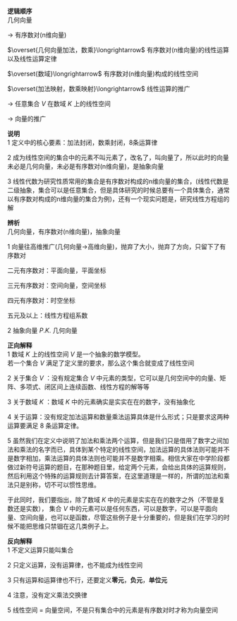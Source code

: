 **逻辑顺序**  
几何向量  
  
$\longrightarrow$ 有序数对(n维向量)  
  
$\overset{几何向量加法，数乘}\longrightarrow$ 有序数对(n维向量)的线性运算以及线性运算定律  
  
$\overset{数域}\longrightarrow$ 有序数对(n维向量)构成的线性空间  
  
$\overset{加法映射，数乘映射}\longrightarrow$ 线性运算的推广  
  
$\longrightarrow$ 任意集合 $V$ 在数域 $K$ 上的线性空间  
  
$\longrightarrow$ 向量的推广  
  
**说明**  
1 定义中的核心要素：加法封闭，数乘封闭，8条运算律  
  
2 成为线性空间的集合中的元素不叫元素了，改名了，叫向量了，所以此时的向量未必是几何向量，未必是有序数对(n维向量)，是抽象向量  
  
3 线性代数为研究性质常用的集合是有序数对构成的n维向量的集合，(线性代数是二级抽象，集合可以是任意集合，但是具体研究的时候总要有一个具体集合，通常以有序数对构成的n维向量的集合为例)，还有一个现实问题是，研究线性方程组的解  
  
**辨析**  
几何向量，有序数对(n维向量)，抽象向量  
  
1 向量往高维推广(几何向量→高维向量)，抛弃了大小，抛弃了方向，只留下了有序数对  
  
二元有序数对：平面向量，平面坐标  
  
三元有序数对：空间向量，空间坐标  
  
四元有序数对：时空坐标  
  
五元及以上：线性方程组系数  
  
2 抽象向量 $P.K.$ 几何向量  
  
**正向解释**  
1 数域 $K$ 上的线性空间 $V$ 是一个抽象的数学模型。  
若一个集合 $V$ 满足了定义里的要求，那么这个集合就变成了线性空间  
  
2 关于集合 $V$ ：没有规定集合 $V$ 中元素的类型，它可以是几何空间中的向量、矩阵、多项式、闭区间上连续函数、线性方程的解等等  
  
3 关于数域 $K$ ：数域 $K$ 中的元素确实是实实在在的数字，没有抽象化  
  
4 关于运算：没有规定加法运算和数量乘法运算具体是什么形式；只是要求这两种运算要满足 8 条运算定律。  
  
5 虽然我们在定义中说明了加法和乘法两个运算，但是我们只是借用了数字之间加法和乘法的名字而已，具体到某个特定的线性空间，加法运算的具体法则可能并不是数字相加，乘法运算的具体法则也可能并不是数字相乘。相信大家在中学阶段都做过新符号运算的题目，在那种题目里，给定两个元素，会给出具体的运算规则，然后利用这个特殊的运算规则去计算答案，在这里道理是一样的，所谓的加法和乘法只是别称，切不可以惯性思维。  
  
于此同时，我们要指出，除了数域 $K$ 中的元素是实实在在的数字之外（不管是复数还是实数）， 集合 $V$ 中的元素可以是任何东西，可以是数字，可以是平面向量、空间向量，也可以是函数，尽管这些例子是十分重要的，但是我们在学习的时候不能把思维只禁锢在这几类例子上。  
  
**反向解释**  
1 不定义运算只能叫集合  
  
2 只定义运算，没有运算律，也不能成为线性空间  
  
3 只有运算和运算律也不行，还要定义**零元**，**负元**，**单位元**  
  
4 注意，没有定义乘法交换律  
  
5 线性空间 $=$ 向量空间，不是只有集合中的元素是有序数对时才称为向量空间  
